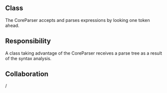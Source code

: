 Class
--------------------------------------------------------------------------------
The CoreParser accepts and parses expressions
by looking one token ahead.

Responsibility
--------------------------------------------------------------------------------
A class taking advantage of the CoreParser
receives a parse tree as a result of the
syntax analysis.

Collaboration
--------------------------------------------------------------------------------
/